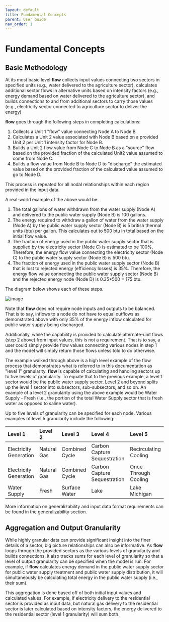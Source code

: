 ```yaml
---
layout: default
title: Fundamental Concepts
parent: User Guide
nav_order: 1
---
```



# Fundamental Concepts

## Basic Methodology

At its most basic level **flow** collects input values connecting two sectors in specified units (e.g., water delivered to the agriculture sector),
calculates additional sector flows in alternative units based on intensity factors (e.g., energy demand based on water delivered to the agriculture sector),
and builds connections to and from additional sectors to carry those values (e.g., electricity sector connected to agriculture sector to deliver the energy)

**flow** goes through the following steps in completing calculations:

1. Collects a Unit 1 "flow" value connecting Node A to Node B
2. Calculates a Unit 2 value associated with Node B based on a provided Unit 2 per Unit 1 intensity factor for Node B.
3. Builds a Unit 2 flow value from Node C to Node B as a "source" flow based on the provided fraction of the calculated Unit2 value assumed to come from Node C.
4. Builds a flow value from Node B to Node D to "discharge" the estimated value based on the provided fraction of the calculated value assumed to go to Node D.

This process is repeated for all nodal relationships within each region provided in the input data.

A real-world example of the above would be:

1. The total gallons of water withdrawn from the water supply (Node A) and delivered to the public water supply (Node B) is 100 gallons.
2. The energy required to withdraw a gallon of water from the water supply (Node A) by the public water supply sector (Node B) is
5 british thermal units (btu) per gallon. This calculates out to 500 btu in total based on the initial flow value.
3. The fraction of energy used in the public water supply sector that is supplied by the electricity sector (Node C) is estimated to be 100%. Therefore,
the energy flow value connecting the electricity sector (Node C) to the public water supply sector (Node B) is 500 btu.
4. The fraction of energy used in the public water supply sector (Node B) that is lost to rejected energy (efficiency losses) is 35%.
Therefore, the energy flow value connecting the public water supply sector (Node B) and the rejected energy node (Node D) is 0.35*500 = 175 btu.

The diagram below shows each of these steps.

![image](https://user-images.githubusercontent.com/74064300/153686911-fd0ec47d-571d-455c-bde8-e8b05a13bac0.png)

Note that **flow** does not require node inputs and outputs to be balanced. That is to say, inflows to a node do not have to equal outflows as demonstrated above with only 35% of the energy inflow calculated for public water supply being discharged.

Additionally, while the capability is provided to calculate alternate-unit flows (step 2 above) from input values, this is not a requirement. That is to say, a user could simply provide flow values connecting various nodes in step 1 and the model will simply return those flows unless told to do otherwise.

The example walked through above is a high level example of the flow process that demonstrates what is referred to in this documentation as "level 1" granularity. **flow** is capable of calculating and handling sectors up to five levels of granularity. To equate that to the previous example, a level 1 sector would be the public water supply sector. Level 2 and beyond splits up the level 1 sector into subsectors, sub-subsectors, and so on. An example of a level 2 granularity using the above example would be Water Supply - Fresh (i.e., the portion of the total Water Supply sector that is fresh water as opposed to saline water).

Up to five levels of granularity can be specified for each node. Various examples of level 5 granularity include the following:

| Level 1                | Level 2     | Level 3        | Level 4                      | Level 5                |
|:-----------------------|:------------|:---------------|:-----------------------------|:-----------------------|
| Electricity Generation | Natural Gas | Combined Cycle | Carbon Capture Sequestration | Recirculating Cooling  |
| Electricity Generation | Natural Gas | Combined Cycle | Carbon Capture Sequestration | Once Through Cooling   |
| Water Supply           | Fresh       | Surface Water  | Lake                         | Lake Michigan          |

More information on generalizability and input data format requirements can be found in the generalizability section.

## Aggregation and Output Granularity

While highly granular data can provide significant insight into the finer details of a sector, big picture relationships can also be informative. As **flow** loops through the provided sectors as the various levels of granularity and builds connections, it also tracks sums for each level of granularity so that a level of output granularity can be specified when the model is run. For example, if **flow** calculates energy demand in the public water supply sector for public water supply treatment and public water supply distribution, it will simultaneously be calculating total energy in the public water supply (i.e., their sum).

This aggregation is done based off of both initial input values and calculated values. For example, if electricity delivery to the residential sector is provided as input data, but natural gas delivery to the residential sector is later calculated based on intensity factors, the energy delivered to the residential sector (level 1 granularity) will sum both.
